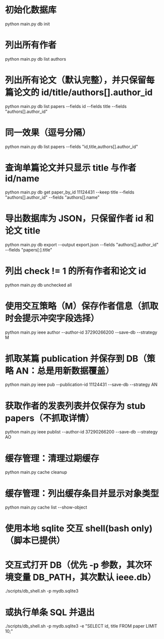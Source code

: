 # 初始化数据库
python main.py db init

# 列出所有作者
python main.py db list authors

# 列出所有论文（默认完整），并只保留每篇论文的 id/title/authors[].author_id
python main.py db list papers --fields id --fields title --fields "authors[].author_id"

# 同一效果（逗号分隔）
python main.py db list papers --fields "id,title,authors[].author_id"

# 查询单篇论文并只显示 title 与作者 id/name
python main.py db get paper_by_id 11124431 --keep title --fields "authors[].author_id" --fields "authors[].name"

# 导出数据库为 JSON，只保留作者 id 和论文 title
python main.py db export --output export.json --fields "authors[].author_id" --fields "papers[:].title"

# 列出 check != 1 的所有作者和论文 id
python main.py db unchecked all

# 使用交互策略（M）保存作者信息（抓取时会提示冲突字段选择）
python main.py ieee author --author-id 37290266200 --save-db --strategy M

# 抓取某篇 publication 并保存到 DB（策略 AN：总是用新数据覆盖）
python main.py ieee pub --publication-id 11124431 --save-db --strategy AN

# 获取作者的发表列表并仅保存为 stub papers（不抓取详情）
python main.py ieee publist --author-id 37290266200 --save-db --strategy AO

# 缓存管理：清理过期缓存
python main.py cache cleanup

# 缓存管理：列出缓存条目并显示对象类型
python main.py cache list --show-object

# 使用本地 sqlite 交互 shell(bash only)（脚本已提供）
# 交互式打开 DB（优先 -p 参数，其次环境变量 DB_PATH，其次默认 ieee.db）
./scripts/db_shell.sh -p mydb.sqlite3
# 或执行单条 SQL 并退出
./scripts/db_shell.sh -p mydb.sqlite3 -e "SELECT id, title FROM paper LIMIT 10;"
